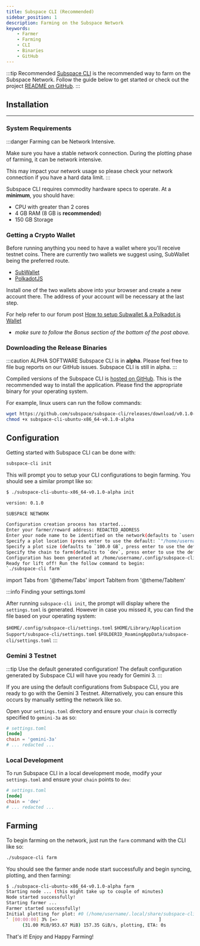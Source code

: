 ```yaml
---
title: Subspace CLI (Recommended)
sidebar_position: 1
description: Farming on the Subspace Network
keywords:
    - Farmer
    - Farming
    - CLI
    - Binaries
    - GitHub
---
```


:::tip Recommended
[Subspace CLI](https://github.com/subspace/subspace-cli) is the recommended way to farm on the Subspace Network. Follow the guide below to get started or check out the project [README on GitHub](https://github.com/subspace/subspace-cli/blobl/main/README.md).
:::

## Installation

---

### System Requirements

:::danger Farming can be Network Intensive.

Make sure you have a stable network connection. During the plotting phase of farming, it can be network intensive.

This may impact your network usage so please check your network connection if you have a hard data limit.
:::

Subspace CLI requires commodity hardware specs to operate. At a **minimum**, you should have:

* CPU with greater than 2 cores
* 4 GB RAM (8 GB is **recommended**)
* 150 GB Storage


### Getting a Crypto Wallet

Before running anything you need to have a wallet where you'll receive testnet coins. There are currently two wallets we suggest using, SubWallet being the preferred route.

- [SubWallet](https://subwallet.app/)
- [PolkadotJS](https://polkadot.js.org/extension/)

Install one of the two wallets above into your browser and create a new account there.
The address of your account will be necessary at the last step.

For help refer to our forum post [How to setup Subwallet & a Polkadot.js Wallet](https://forum.subspace.network/t/subspace-wallet/61)
- *make sure to follow the Bonus section of the bottom of the post above.*

### Downloading the Release Binaries

:::caution ALPHA SOFTWARE
Subspace CLI is  in **alpha**.
Please feel free to file bug reports on our GitHub issues.
Subspace CLI is still in alpha.
:::

Compiled versions of the Subspace CLI is [hosted on GitHub](https://github.com/subspace/subspace-cli/releases). This is the recommended way to install the application. Please find the appropriate binary for your operating system.

For example, linux users can run the follow commands:

```bash
wget https://github.com/subspace/subspace-cli/releases/download/v0.1.0-alpha/subspace-cli-ubuntu-x86_64-v0.1.0-alpha
chmod +x subspace-cli-ubuntu-x86_64-v0.1.0-alpha
```

## Configuration

Getting started with Subspace CLI can be done with:

```bash
subspace-cli init
```

This will prompt you to setup your CLI configurations to begin farming. You should see a similar prompt like so:

```bash
$ ./subspace-cli-ubuntu-x86_64-v0.1.0-alpha init

version: 0.1.0

SUBSPACE NETWORK

Configuration creation process has started...
Enter your farmer/reward address: REDACTED_ADDRESS
Enter your node name to be identified on the network(defaults to `username`, press enter to use the default):
Specify a plot location (press enter to use the default: `"/home/username/.local/share/subspace-cli/plots"`):
Specify a plot size (defaults to `100.0 GB`, press enter to use the default):
Specify the chain to farm(defaults to `dev`, press enter to use the default):
Configuration has been generated at /home/username/.config/subspace-cli
Ready for lift off! Run the follow command to begin:
`./subspace-cli farm`
```



import Tabs from '@theme/Tabs'
import TabItem from '@theme/TabItem'

:::info Finding your settings.toml

After running `subspace-cli init`, the prompt will display where the `settings.toml` is generated. However in case you missed it, you can find the file based on your operating system:

<Tabs>
    <TabItem value="linux"><code>$HOME/.config/subspace-cli/settings.toml</code></TabItem>
    <TabItem value="macos"><code>$HOME/Library/Application Support/subspace-cli/settings.toml</code></TabItem>
    <TabItem value="windows"><code>$FOLDERID_RoamingAppData/subspace-cli/settings.toml</code></TabItem>
</Tabs>
:::



### Gemini 3 Testnet

:::tip Use the default generated configuration!
The default configuration generated by Subspace CLI will have you ready for Gemini 3.
:::

If you are using the default configurations from Subspace CLI, you are ready to go with the Gemini 3 Testnet. Alternatively, you can ensure this occurs by manually setting the network like so.

Open your `settings.toml` directory and ensure your `chain` is correctly specified to `gemini-3a` as so:


```toml
# settings.toml
[node]
chain = 'gemini-3a'
# ... redacted ... 
```

### Local Development

To run Subspace CLI in a local development mode, modify your `settings.toml` and ensure your `chain` points to `dev`:

```toml
# settings.toml
[node]
chain = 'dev'
# ... redacted ... 
```

## Farming

To begin farming on the network, just run the `farm` command with the CLI like so:

```bash
./subspace-cli farm
```

You should see the farmer ande node start successfully and begin syncing, plotting, and then farming:

```bash
$ ./subspace-cli-ubuntu-x86_64-v0.1.0-alpha farm
Starting node ... (this might take up to couple of minutes)
Node started successfully!
Starting farmer ...
Farmer started successfully!
Initial plotting for plot: #0 (/home/username/.local/share/subspace-cli/plots)
⠁ [00:00:00] 3% [=>                                      ]
      (31.00 MiB/953.67 MiB) 157.35 GiB/s, plotting, ETA: 0s 
```

That's it! Enjoy and Happy Farming!
